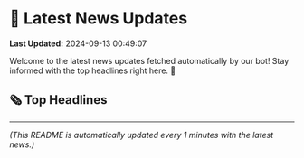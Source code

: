 # 📰 Latest News Updates
**Last Updated:** 2024-09-13 00:49:07

Welcome to the latest news updates fetched automatically by our bot! Stay informed with the top headlines right here. 🚀

## 🗞️ Top Headlines

---
*(This README is automatically updated every 1 minutes with the latest news.)*

